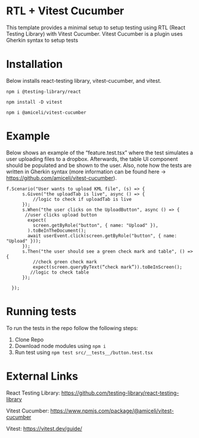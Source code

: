 # RTL + Vitest Cucumber

This template provides a minimal setup to setup testing using RTL (React Testing Library) with Vitest Cucumber. Vitest Cucumber is a plugin
uses Gherkin syntax to setup tests

# Installation 
Below installs react-testing library, vitest-cucumber, and vitest. 

```
npm i @testing-library/react
```
```
npm install -D vitest
```
```
npm i @amiceli/vitest-cucumber
```

# Example

Below shows an example of the “feature.test.tsx” where the test simulates a user uploading files to a dropbox. Afterwards, the table UI component should be populated and be shown to the user.
Also, note how the tests are written in Gherkin syntax (more information can be found here -> https://github.com/amiceli/vitest-cucumber).

```
f.Scenario("User wants to upload KML file", (s) => {
      s.Given("the uploadTab is live", async () => {
          //logic to check if uploadTab is live
      });
      s.When("the user clicks on the UploadButton", async () => {
       //user clicks upload button
        expect(
          screen.getByRole("button", { name: "Upload" }),
        ).toBeInTheDocument();
        await userEvent.click(screen.getByRole("button", { name: "Upload" }));
      });
      s.Then("the user should see a green check mark and table", () => {
          //check green check mark
          expect(screen.queryByText(“check mark”)).toBeInScreen();
         //logic to check table
      });

  });
```
# Running tests 
To run the tests in the repo follow the following steps: 
1) Clone Repo
2) Download node modules using ``npm i``
3) Run test using ``npm test src/__tests__/button.test.tsx``

# External Links
React Testing Library: https://github.com/testing-library/react-testing-library

Vitest Cucumber: https://www.npmjs.com/package/@amiceli/vitest-cucumber

Vitest: https://vitest.dev/guide/
